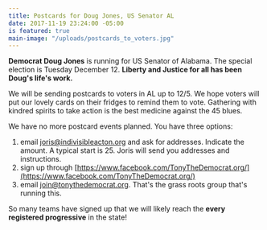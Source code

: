 ```yaml
---
title: Postcards for Doug Jones, US Senator AL
date: 2017-11-19 23:24:00 -05:00
is featured: true
main-image: "/uploads/postcards_to_voters.jpg"
---
```


**Democrat Doug Jones** is running for US Senator of Alabama. The special election is Tuesday December 12. **Liberty and Justice for all has been Doug's life's work.**

We will be sending postcards to voters in AL up to 12/5. We hope voters will put our lovely cards on their fridges to remind them to vote. Gathering with kindred spirits to take action is the best medicine against the 45 blues.

We have no more postcard events planned. You have three options:
1. email joris@indivisibleacton.org and ask for addresses. Indicate the amount. A typical start is 25. Joris will send you addresses and instructions.
2. sign up through [https://www.facebook.com/TonyTheDemocrat.org/](https://www.facebook.com/TonyTheDemocrat.org/)
3. email join@tonythedemocrat.org. That's the grass roots group that's running this.

So many teams have signed up that we will likely reach the **every registered progressive** in the state!

